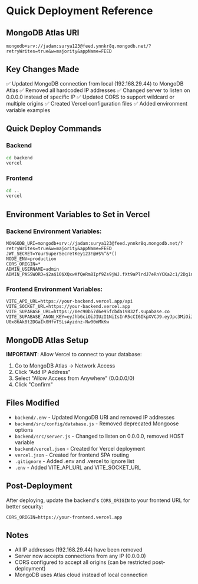 # Quick Deployment Reference

## MongoDB Atlas URI
```
mongodb+srv://jadam:surya123@feed.ynnkr8q.mongodb.net/?retryWrites=true&w=majority&appName=FEED
```

## Key Changes Made

✅ Updated MongoDB connection from local (192.168.29.44) to MongoDB Atlas
✅ Removed all hardcoded IP addresses
✅ Changed server to listen on 0.0.0.0 instead of specific IP
✅ Updated CORS to support wildcard or multiple origins
✅ Created Vercel configuration files
✅ Added environment variable examples

## Quick Deploy Commands

### Backend
```bash
cd backend
vercel
```

### Frontend
```bash
cd ..
vercel
```

## Environment Variables to Set in Vercel

### Backend Environment Variables:
```
MONGODB_URI=mongodb+srv://jadam:surya123@feed.ynnkr8q.mongodb.net/?retryWrites=true&w=majority&appName=FEED
JWT_SECRET=YourSuperSecretKey123!@#$%^&*()
NODE_ENV=production
CORS_ORIGIN=*
ADMIN_USERNAME=admin
ADMIN_PASSWORD=$2a$10$XQxwKfQeRm8Ipf9Zs9jWJ.fXt9aPlrdJ7eRnYCKa2c1/2Dg1nB1Ny
```

### Frontend Environment Variables:
```
VITE_API_URL=https://your-backend.vercel.app/api
VITE_SOCKET_URL=https://your-backend.vercel.app
VITE_SUPABASE_URL=https://0ec90b57d6e95fcbda19832f.supabase.co
VITE_SUPABASE_ANON_KEY=eyJhbGciOiJIUzI1NiIsInR5cCI6IkpXVCJ9.eyJpc3MiOiJib2x0IiwicmVmIjoiMGVjOTBiNTdkNmU5NWZjYmRhMTk4MzJmIiwicm9sZSI6ImFub24iLCJpYXQiOjE3NTg4ODE1NzQsImV4cCI6MTc1ODg4MTU3NH0.9I8-U0x86Ak8t2DGaIk0HfvTSLsAyzdnz-Nw00mMkKw
```

## MongoDB Atlas Setup

**IMPORTANT**: Allow Vercel to connect to your database:

1. Go to MongoDB Atlas → Network Access
2. Click "Add IP Address"
3. Select "Allow Access from Anywhere" (0.0.0.0/0)
4. Click "Confirm"

## Files Modified

- `backend/.env` - Updated MongoDB URI and removed IP addresses
- `backend/src/config/database.js` - Removed deprecated Mongoose options
- `backend/src/server.js` - Changed to listen on 0.0.0.0, removed HOST variable
- `backend/vercel.json` - Created for Vercel deployment
- `vercel.json` - Created for frontend SPA routing
- `.gitignore` - Added .env and .vercel to ignore list
- `.env` - Added VITE_API_URL and VITE_SOCKET_URL

## Post-Deployment

After deploying, update the backend's `CORS_ORIGIN` to your frontend URL for better security:
```
CORS_ORIGIN=https://your-frontend.vercel.app
```

## Notes

- All IP addresses (192.168.29.44) have been removed
- Server now accepts connections from any IP (0.0.0.0)
- CORS configured to accept all origins (can be restricted post-deployment)
- MongoDB uses Atlas cloud instead of local connection
